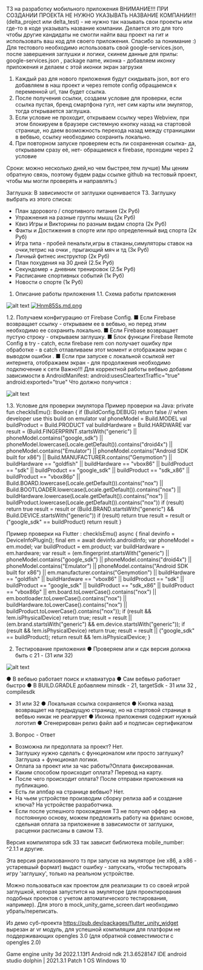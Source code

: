 
ТЗ на разработку мобильного приложения
ВНИМАНИЕ!!!
ПРИ СОЗДАНИИ ПРОЕКТА НЕ НУЖНО УКАЗЫВАТЬ НАЗВАНИЕ
КОМПАНИИ!!! (delta_project или delta_test) - не нужно так называть
свои проекты или где-то в коде указывать название компании.
Делается это для того чтобы другие кандидаты не смогли найти ваш
проект на гит и использовать ваш код для своего приложения.
Спасибо за понимание :)
Для тестового необходимо использовать свой google-services.json,
после завершения заглушки и логики, скинем данные для прилы:
google-services.json , package name, иконка - добавляем иконку
приложения и делаем с этой иконки экран загрузки
1. Каждый раз для нового приложения будут скидывать json, вот
его добавляем в наш проект и через remote config обращаемся к
переменной url, там будет ссылка.
2. После получения ссылки, создаем условие для проверки, если
ссылка пустая, бренд смартфона гугл, нет сим карты или
эмулятор, тогда открывается заглушка.
3. Если условие не проходит, открываем ссылку через Webview,
при этом блокируем в браузере системную кнопку назад на
стартовой странице, но даем возможность перехода назад
между страницами в вебвью, ссылку необходимо сохранить
локально.
4. При повторном запуске проверяем есть ли сохраненная
ссылка- да, открываем сразу её, нет- обращаемся к firebase,
проходим через 2 условие

Сроки: можно несколько дней,но чем быстрее,тем лучше) Мы ценим
обратную связь, поэтому будем рады ссылке github на тестовый
проект, чтобы мы могли проверять и направлять:)

Заглушка: В зависимости от заглушки оценивается ТЗ.
Заглушку выбрать из этого списка:
- План здорового / спортивного питания (2к Руб)
- Упражнения на разные группы мышц (2к Руб)
- Квиз Игры и Викторины по разным видам спорта (2к Руб)
- Факты и Достижения в спорте или про определенный вид
спорта (2к Руб)
- Игра типа - пробей пенальти,игры в стаканы,симуляторы
ставок на очки,тетрис на очки , прыгающий мяч и тд (3к Руб)
- Личный фитнес инструктор (2к Руб)
- План похудения на 30 дней (2.5к Руб)
- Секундомер + дневник тренировок (2.5к Руб)
- Расписание спортивных событий (1к Руб)
- Новости о спорте (1к Руб)

1. Описание работы приложения
1.1. Схема работы приложения

![alt text](https://iili.io/Hnm85Ss.md.png)
<a href="https://freeimage.host/i/Hnm85Ss"><img src="" alt="Hnm85Ss.md.png" border="0"></a>

1.2. Получаем конфигурацию от Firebase Config.
■ Если Firebase возвращает ссылку - открываем ее в вебвью,
но перед этим необходимо ее сохранить локально.
■ Если Firebase возвращает пустую строку - открываем
заглушку.
■ Блок функции Firebase Remote Config в try - catch, если
firebase rem con получает ошибку при обработке - в catch
отлавливаем этот момент и отображаем экран с выводом
ошибки .
■ Если при запуске с локальной ссылкой нет интернета,
отображаем экран - для продолжения необходимо
подключение к сети
Важно!!! Для корректной работы вебвью добавим зависимости в
AndroidManifest:
<uses-permission android:name="android.permission.INTERNET"/>
android:usesCleartextTraffic="true"
android:exported="true"
Что должно получится :

![alt text](https://i.ibb.co/b3k2CVD/manifest.png)

1.3. Условие для проверки эмулятора
Пример проверки на Java:
private fun checkIsEmu(): Boolean {
if (BuildConfig.DEBUG) return false // when developer use this build on
emulator
val phoneModel = Build.MODEL val buildProduct = Build.PRODUCT
val buildHardware = Build.HARDWARE
var result = (Build.FINGERPRINT.startsWith("generic")
|| phoneModel.contains("google_sdk")
|| phoneModel.lowercase(Locale.getDefault()).contains("droid4x")
|| phoneModel.contains("Emulator")
|| phoneModel.contains("Android SDK built for x86")
|| Build.MANUFACTURER.contains("Genymotion")
|| buildHardware == "goldfish"
|| buildHardware == "vbox86"
|| buildProduct == "sdk"
|| buildProduct == "google_sdk"
|| buildProduct == "sdk_x86"
|| buildProduct == "vbox86p"
|| Build.BOARD.lowercase(Locale.getDefault()).contains("nox")
|| Build.BOOTLOADER.lowercase(Locale.getDefault()).contains("nox")
|| buildHardware.lowercase(Locale.getDefault()).contains("nox")
|| buildProduct.lowercase(Locale.getDefault()).contains("nox"))
if (result) return true
result = result or (Build.BRAND.startsWith("generic") &&
Build.DEVICE.startsWith("generic")) if (result) return true
result = result or ("google_sdk" == buildProduct) return result
}

Пример проверки на Flutter :
checkIsEmu() async {
final devinfo = DeviceInfoPlugin();
final em = await devinfo.androidInfo;
var phoneModel = em.model;
var buildProduct = em.product;
var buildHardware = em.hardware;
var result = (em.fingerprint.startsWith("generic") ||
phoneModel.contains("google_sdk") ||
phoneModel.contains("droid4x") ||
phoneModel.contains("Emulator") ||
phoneModel.contains("Android SDK built for x86") ||
em.manufacturer.contains("Genymotion") ||
buildHardware == "goldfish" ||
buildHardware == "vbox86" ||
buildProduct == "sdk" ||
buildProduct == "google_sdk" ||
buildProduct == "sdk_x86" ||
buildProduct == "vbox86p" ||
em.board.toLowerCase().contains("nox") ||
em.bootloader.toLowerCase().contains("nox") ||
buildHardware.toLowerCase().contains("nox") ||
buildProduct.toLowerCase().contains("nox"));
if (result && !em.isPhysicalDevice) return true;
result = result ||
(em.brand.startsWith("generic") && em.device.startsWith("generic"));
if (result && !em.isPhysicalDevice) return true;
result = result || ("google_sdk" == buildProduct);
return result && !em.isPhysicalDevice;
}

2. Тестирование приложения
● Проверяем апи и сдк версия должна быть с 21 - (31 или 32)

![alt text](https://i.ibb.co/0BSn1df/testingsourceslol.png)

● В вебвью работает поиск и клавиатура
● Сам вебвью работает быстро
● В BUILD.GRADLE добавляем minsdk - 21, targetSdk - 31 или 32 , compilesdk
- 31 или 32
● Локальная ссылка сохраняется
● Кнопка назад возвращает на предыдущую страницу, но на
стартовой странице в вебвью никак не реагирует
● Иконка приложения содержит нужный логотип
● Сгенерирован релиз файл ааб и подписан сертификатом

3. Вопрос - Ответ
- Возможна ли предоплата за проект? Нет.
- Заглушку нужно сделать с функционалом или просто заглушку? Заглушка +
функционал логики.
- Оплата за проект или за час работы?Оплата фиксированная.
- Каким способом происходит оплата? Перевод на карту.
- После чего происходит оплата? После отправки приложения на публикацию.
- Есть ли аппбар на странице вебвью? Нет.
- На чьем устройстве производим сборку релиза ааб и создание ключа? На
устройстве разработчика.
- Если после успешного прохождения ТЗ не получил оффер на постоянную
основу, можем предложить работу на фриланс основе, сдельная оплата за
приложение в зависимости от заглушки, расценки расписаны в самом ТЗ.

Версия компилятора sdk 33 так зависит библиотека mobile_number: ^2.1.1 и другие.

Эта версия реализованного тз при запуске на эмуляторе (не x86, а x86 - устаревшый формат) выдаст ошибку - запускать, чтобы тестировать игру 'заглушку', только на реальном устройстве.

Можно пользоваться как проектом для реализации тз со своей игрой заглушкой, которая запустится на эмуляторе (для проектирования подобных проектов с учетом автоматического тестирования, например). Для этого в mock_unity_game_screen.dart необходимо убрать/переписать.

Из демо суб-проекта https://pub.dev/packages/flutter_unity_widget вырезан ar vr модуль, для успешной компиляции для платформ не поддерживающих opengles 3.0 (для обратной совместимости с opengles 2.0)

Game engine unity 3d 2022.1.13f1 
Android ndk 21.3.6528147
IDE android studio dolphin | 2021.3.1 Patch 1 
OS Windows 10


